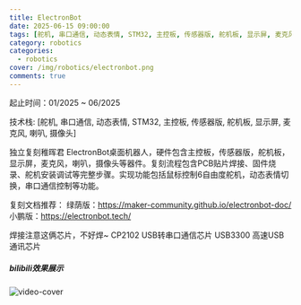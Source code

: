 ```yaml
---
title: ElectronBot
date: 2025-06-15 09:00:00
tags: [舵机, 串口通信, 动态表情, STM32, 主控板, 传感器版, 舵机板, 显示屏, 麦克风, 喇叭, 摄像头]
category: robotics
categories:
  - robotics
cover: /img/robotics/electronbot.png
comments: true
---
```


起止时间：01/2025 ~ 06/2025

技术栈: [舵机, 串口通信, 动态表情, STM32, 主控板, 传感器版, 舵机板, 显示屏, 麦克风, 喇叭, 摄像头]

独立复刻稚晖君 ElectronBot桌面机器人，硬件包含主控板，传感器版，舵机板，显示屏，麦克风，喇叭，摄像头等器件。复刻流程包含PCB贴片焊接、固件烧录、舵机安装调试等完整步骤。实现功能包括鼠标控制6自由度舵机，动态表情切换，串口通信控制等功能。

复刻文档推荐：
绿荫版：https://maker-community.github.io/electronbot-doc/
小鹏版：https://electronbot.tech/

焊接注意这俩芯片，不好焊~
CP2102 USB转串口通信芯片 
USB3300 高速USB通讯芯片

<div class="row">
  <div class="col-lg-12"><!-- title -->
    <h5 class="trm-mb-40 trm-mt-20 trm-title-with-divider">bilibili效果展示<span data-number="05"></span></h5>
  </div>
  <div class="col-lg-12"><!-- video -->
    <div class="trm-video trm-scroll-animation">
      <div class="trm-video-content trm-overlay"><img src="/img/robotics/electronbot.png" alt="video-cover">
        <div class="trm-button-puls"></div>
        <a href="https://www.bilibili.com/video/BV16UWqzmEgn/" class="trm-play-button" target="_blank"><i class="fas fa-play"></i></a></div>
    </div>
    <!-- video end --></div>
</div>

<script src="https://cdn.jsdelivr.net/npm/twikoo@1.6.38/dist/twikoo.all.min.js"></script>
<script>twikoo.init({el: '#twikoo',envId: 'https://comment.jinhongcai.work'})</script>

